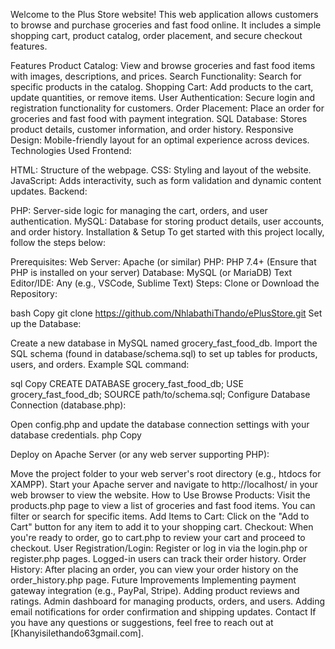 Welcome to the Plus Store website! This web application allows customers to browse and purchase groceries and fast food online. It includes a simple shopping cart, product catalog, order placement, and secure checkout features.

Features
Product Catalog: View and browse groceries and fast food items with images, descriptions, and prices.
Search Functionality: Search for specific products in the catalog.
Shopping Cart: Add products to the cart, update quantities, or remove items.
User Authentication: Secure login and registration functionality for customers.
Order Placement: Place an order for groceries and fast food with payment integration.
SQL Database: Stores product details, customer information, and order history.
Responsive Design: Mobile-friendly layout for an optimal experience across devices.
Technologies Used
Frontend:

HTML: Structure of the webpage.
CSS: Styling and layout of the website.
JavaScript: Adds interactivity, such as form validation and dynamic content updates.
Backend:

PHP: Server-side logic for managing the cart, orders, and user authentication.
MySQL: Database for storing product details, user accounts, and order history.
Installation & Setup
To get started with this project locally, follow the steps below:

Prerequisites:
Web Server: Apache (or similar)
PHP: PHP 7.4+ (Ensure that PHP is installed on your server)
Database: MySQL (or MariaDB)
Text Editor/IDE: Any (e.g., VSCode, Sublime Text)
Steps:
Clone or Download the Repository:

bash
Copy
git clone https://github.com/NhlabathiThando/ePlusStore.git
Set up the Database:

Create a new database in MySQL named grocery_fast_food_db.
Import the SQL schema (found in database/schema.sql) to set up tables for products, users, and orders.
Example SQL command:

sql
Copy
CREATE DATABASE grocery_fast_food_db;
USE grocery_fast_food_db;
SOURCE path/to/schema.sql;
Configure Database Connection (database.php):

Open config.php and update the database connection settings with your database credentials.
php
Copy
<?php
define('DB_SERVER', 'localhost');
define('DB_USERNAME', 'yourusername');
define('DB_PASSWORD', 'yourpassword');
define('DB_DATABASE', 'grocery_fast_food_db');
?>
Deploy on Apache Server (or any web server supporting PHP):

Move the project folder to your web server's root directory (e.g., htdocs for XAMPP).
Start your Apache server and navigate to http://localhost/ in your web browser to view the website.
How to Use
Browse Products: Visit the products.php page to view a list of groceries and fast food items. You can filter or search for specific items.
Add Items to Cart: Click on the "Add to Cart" button for any item to add it to your shopping cart.
Checkout: When you're ready to order, go to cart.php to review your cart and proceed to checkout.
User Registration/Login: Register or log in via the login.php or register.php pages. Logged-in users can track their order history.
Order History: After placing an order, you can view your order history on the order_history.php page.
Future Improvements
Implementing payment gateway integration (e.g., PayPal, Stripe).
Adding product reviews and ratings.
Admin dashboard for managing products, orders, and users.
Adding email notifications for order confirmation and shipping updates.
Contact
If you have any questions or suggestions, feel free to reach out at [Khanyisilethando63gmail.com].

